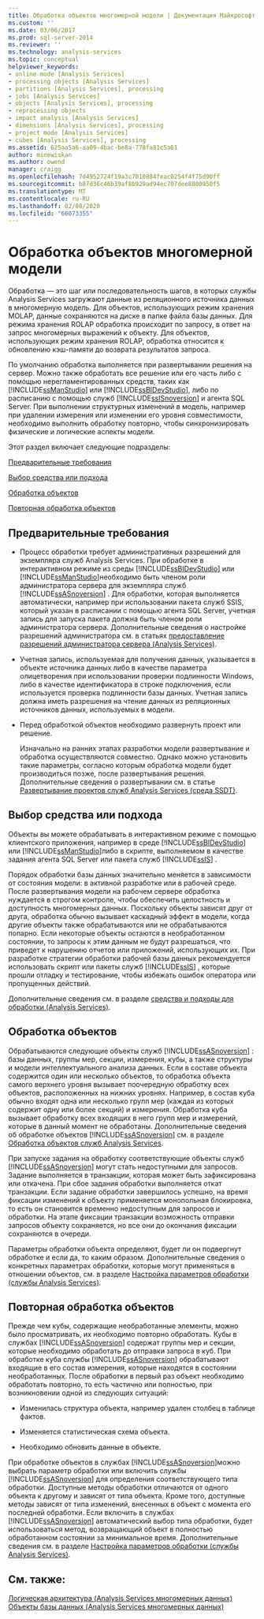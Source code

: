 ```yaml
---
title: Обработка объектов многомерной модели | Документация Майкрософт
ms.custom: ''
ms.date: 03/06/2017
ms.prod: sql-server-2014
ms.reviewer: ''
ms.technology: analysis-services
ms.topic: conceptual
helpviewer_keywords:
- online mode [Analysis Services]
- processing objects [Analysis Services]
- partitions [Analysis Services], processing
- jobs [Analysis Services]
- objects [Analysis Services], processing
- reprocessing objects
- impact analysis [Analysis Services]
- dimensions [Analysis Services], processing
- project mode [Analysis Services]
- cubes [Analysis Services], processing
ms.assetid: 625aa5a6-aa09-4bac-be8a-778fa81c5a61
author: minewiskan
ms.author: owend
manager: craigg
ms.openlocfilehash: 7d4952724f19a3c7010884feac0254f4f75d90ff
ms.sourcegitcommit: b87d36c46b39af8b929ad94ec707dee8800950f5
ms.translationtype: MT
ms.contentlocale: ru-RU
ms.lasthandoff: 02/08/2020
ms.locfileid: "66073355"
---
```

# <a name="multidimensional-model-object-processing"></a>Обработка объектов многомерной модели
  Обработка ― это шаг или последовательность шагов, в которых службы Analysis Services загружают данные из реляционного источника данных в многомерную модель. Для объектов, использующих режим хранения MOLAP, данные сохраняются на диске в папке файла базы данных. Для режима хранения ROLAP обработка происходит по запросу, в ответ на запрос многомерных выражений к объекту. Для объектов, использующих режим хранения ROLAP, обработка относится к обновлению кэш-памяти до возврата результатов запроса.  
  
 По умолчанию обработка выполняется при развертывании решения на сервер. Можно также обработать все решение или его часть либо с помощью нерегламентированных средств, таких как [!INCLUDE[ssManStudio](../../includes/ssmanstudio-md.md)] или [!INCLUDE[ssBIDevStudio](../../includes/ssbidevstudio-md.md)], либо по расписанию с помощью служб [!INCLUDE[ssISnoversion](../../includes/ssisnoversion-md.md)] и агента SQL Server. При выполнении структурных изменений в модель, например при удалении измерения или изменении его уровня совместимости, необходимо выполнить обработку повторно, чтобы синхронизировать физические и логические аспекты модели.  
  
 Этот раздел включает следующие подразделы:  
  
 [Предварительные требования](#bkmk_prereq)  
  
 [Выбор средства или подхода](#bkmk_tool)  
  
 [Обработка объектов](#bkmk_proc)  
  
 [Повторная обработка объектов](#bkmk_reproc)  
  
##  <a name="bkmk_prereq"></a> Предварительные требования  
  
-   Процесс обработки требует административных разрешений для экземпляра служб Analysis Services. При обработке в интерактивном режиме из среды [!INCLUDE[ssBIDevStudio](../../includes/ssbidevstudio-md.md)] или [!INCLUDE[ssManStudio](../../includes/ssmanstudio-md.md)]необходимо быть членом роли администратора сервера для экземпляра служб [!INCLUDE[ssASnoversion](../../includes/ssasnoversion-md.md)] . Для обработки, которая выполняется автоматически, например при использовании пакета служб SSIS, который указан в расписании с помощью агента SQL Server, учетная запись для запуска пакета должна быть членом роли администратора сервера. Дополнительные сведения о настройке разрешений администратора см. в статьях [предоставление разрешений администратора сервера &#40;Analysis Services&#41;](../instances/grant-server-admin-rights-to-an-analysis-services-instance.md).  
  
-   Учетная запись, используемая для получения данных, указывается в объекте источника данных либо в качестве параметра олицетворения при использовании проверки подлинности Windows, либо в качестве идентификатора в строке подключения, если используется проверка подлинности базы данных. Учетная запись должна иметь разрешения на чтение данных из реляционных источников данных, используемых в модели.  
  
-   Перед обработкой объектов необходимо развернуть проект или решение.  
  
     Изначально на ранних этапах разработки модели развертывание и обработка осуществляются совместно. Однако можно установить такие параметры, согласно которым обработка модели будет производиться позже, после развертывания решения. Дополнительные сведения о развертывании см. в статье [Развертывание проектов служб Analysis Services (среда SSDT)](deploy-analysis-services-projects-ssdt.md).  
  
##  <a name="bkmk_tool"></a>Выбор средства или подхода  
 Объекты вы можете обрабатывать в интерактивном режиме с помощью клиентского приложения, например в среде [!INCLUDE[ssBIDevStudio](../../includes/ssbidevstudio-md.md)] или [!INCLUDE[ssManStudio](../../includes/ssmanstudio-md.md)]либо в скрипте, выполняемом в качестве задания агента SQL Server или пакета служб [!INCLUDE[ssIS](../../includes/ssis-md.md)] .  
  
 Порядок обработки базы данных значительно меняется в зависимости от состояния модели: в активной разработке или в рабочей среде. После развертывания модели на рабочем сервере обработка нуждается в строгом контроле, чтобы обеспечить целостность и доступность многомерных данных. Поскольку объекты зависят друг от друга, обработка обычно вызывает каскадный эффект в модели, когда другие объекты также обрабатываются или не обрабатываются попарно. Если некоторые объекты остаются в необработанном состоянии, то запросы к этим данным не будут разрешаться, что приведет к нарушению отчетов или приложений, использующих их. При разработке стратегии обработки рабочей базы данных рекомендуется использовать скрипт или пакеты служб [!INCLUDE[ssIS](../../includes/ssis-md.md)] , которые прошли отладку и тестирование, чтобы избежать ошибок оператора или пропущенных действий.  
  
 Дополнительные сведения см. в разделе [средства и подходы для обработки &#40;Analysis Services&#41;](tools-and-approaches-for-processing-analysis-services.md).  
  
##  <a name="bkmk_proc"></a>Обработка объектов  
 Обрабатываются следующие объекты служб [!INCLUDE[ssASnoversion](../../includes/ssasnoversion-md.md)] : базы данных, группы мер, секции, измерения, кубы, а также структуры и модели интеллектуального анализа данных. Если в составе объекта содержится один или несколько объектов, то обработка объекта самого верхнего уровня вызывает поочередную обработку всех объектов, расположенных на нижних уровнях. Например, в состав куба обычно входят одна или несколько групп мер (каждая из которых содержит одну или более секций) и измерения. Обработка куба вызывает обработку всех входящих в него групп мер и измерений, которые в данный момент не обработаны. Дополнительные сведения об обработке объектов [!INCLUDE[ssASnoversion](../../includes/ssasnoversion-md.md)] см. в разделе [Обработка объектов служб Analysis Services](processing-analysis-services-objects.md).  
  
 При запуске задания на обработку соответствующие объекты служб [!INCLUDE[ssASnoversion](../../includes/ssasnoversion-md.md)] могут стать недоступными для запросов. Задание выполняется в транзакции, которая может быть зафиксирована или откачена. При сбое задания обработки выполняется откат транзакции. Если задание обработки завершилось успешно, на время фиксации изменений к объекту применяется монопольная блокировка, то есть он становится временно недоступным для запросов и обработки. На этапе фиксации транзакции возможность отправки запросов объекту сохраняется, но все они до окончания фиксации сохраняются в очереди.  
  
 Параметры обработки объекта определяют, будет ли он подвергнут обработке и если да, то каким образом. Дополнительные сведения о конкретных параметрах обработки, которые могут применяться в отношении объектов, см. в разделе [Настройка параметров обработки (службы Analysis Services)](processing-options-and-settings-analysis-services.md).  
  
##  <a name="bkmk_reproc"></a>Повторная обработка объектов  
 Прежде чем кубы, содержащие необработанные элементы, можно было просматривать, их необходимо повторно обработать. Кубы в службах [!INCLUDE[ssASnoversion](../../includes/ssasnoversion-md.md)] содержат группы мер и секции, которые необходимо обработать до отправки запроса в куб. При обработке куба службы [!INCLUDE[ssASnoversion](../../includes/ssasnoversion-md.md)] обрабатывают входящие в его состав измерения, которые находятся в состоянии необработанных. После обработки в первый раз объект необходимо обработать повторно, то есть частично или полностью, при возникновении одной из следующих ситуаций:  
  
-   Изменилась структура объекта, например удален столбец в таблице фактов.  
  
-   Изменяется статистическая схема объекта.  
  
-   Необходимо обновить данные в объекте.  
  
 При обработке объектов в службах [!INCLUDE[ssASnoversion](../../includes/ssasnoversion-md.md)]можно выбрать параметр обработки или включить службы [!INCLUDE[ssASnoversion](../../includes/ssasnoversion-md.md)] для определения соответствующего типа обработки. Доступные методы обработки отличаются от одного объекта к другому и зависят от типа объекта. Кроме того, доступные методы зависят от типа изменений, внесенных в объект с момента его последней обработки. Если включить в службах [!INCLUDE[ssASnoversion](../../includes/ssasnoversion-md.md)] автоматический выбор типа обработки, будет использоваться метод, возвращающий объект в полностью обработанном состоянии за минимальное время. Дополнительные сведения см. в разделе [Настройка параметров обработки (службы Analysis Services)](processing-options-and-settings-analysis-services.md).  
  
## <a name="see-also"></a>См. также:  
 [Логическая архитектура &#40;Analysis Services многомерных данных&#41;](olap-logical/understanding-microsoft-olap-logical-architecture.md)   
 [Объекты базы данных &#40;Analysis Services многомерных данных&#41;](olap-logical/database-objects-analysis-services-multidimensional-data.md)  
  
  
